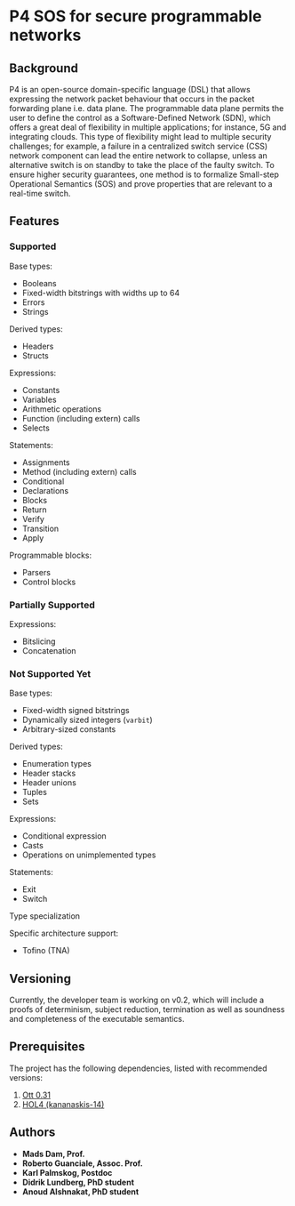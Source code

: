 # P4 SOS for secure programmable networks
## Background
P4 is an open-source domain-specific language (DSL) that allows expressing the network packet behaviour that occurs in the packet forwarding plane i.e. data plane. The programmable data plane permits the user to define the control as a Software-Defined Network (SDN), which offers a great deal of flexibility in multiple applications; for instance, 5G and integrating clouds.
This type of flexibility might lead to multiple security challenges; for example, a failure in a centralized switch service (CSS) network component can lead the entire network to collapse, unless an alternative switch is on standby to take the place of the faulty switch.
To ensure higher security guarantees, one method is to formalize Small-step Operational Semantics (SOS) and prove properties that are relevant to a real-time switch.

## Features
### Supported
Base types:
* Booleans
* Fixed-width bitstrings with widths up to 64
* Errors
* Strings

Derived types:
* Headers
* Structs

Expressions:
* Constants
* Variables
* Arithmetic operations
* Function (including extern) calls
* Selects

Statements:
* Assignments
* Method (including extern) calls
* Conditional
* Declarations
* Blocks
* Return
* Verify
* Transition
* Apply

Programmable blocks:
* Parsers
* Control blocks

### Partially Supported

Expressions:
* Bitslicing
* Concatenation

### Not Supported Yet
Base types:
* Fixed-width signed bitstrings
* Dynamically sized integers (`varbit`)
* Arbitrary-sized constants

Derived types:
* Enumeration types
* Header stacks
* Header unions
* Tuples
* Sets

Expressions:
* Conditional expression
* Casts
* Operations on unimplemented types

Statements:
* Exit
* Switch

Type specialization

Specific architecture support:
* Tofino (TNA)

## Versioning
Currently, the developer team is working on v0.2, which will include a proofs of determinism, subject reduction, termination as well as soundness and completeness of the executable semantics.

## Prerequisites
The project has the following dependencies, listed with recommended versions:

1. [Ott 0.31](https://github.com/ott-lang/ott/tree/0.31)
2. [HOL4 (kananaskis-14)](https://github.com/HOL-Theorem-Prover/HOL/tree/kananaskis-14)

## Authors

* **Mads Dam, Prof.**
* **Roberto Guanciale, Assoc. Prof.**
* **Karl Palmskog, Postdoc**
* **Didrik Lundberg, PhD student**
* **Anoud Alshnakat, PhD student**
